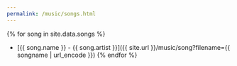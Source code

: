```yaml
---
permalink: /music/songs.html
---
```

{% for song in site.data.songs %}
- [{{ song.name }} - {{ song.artist }}]({{ site.url }}/music/song?filename={{ songname | url_encode }})
{% endfor %}
